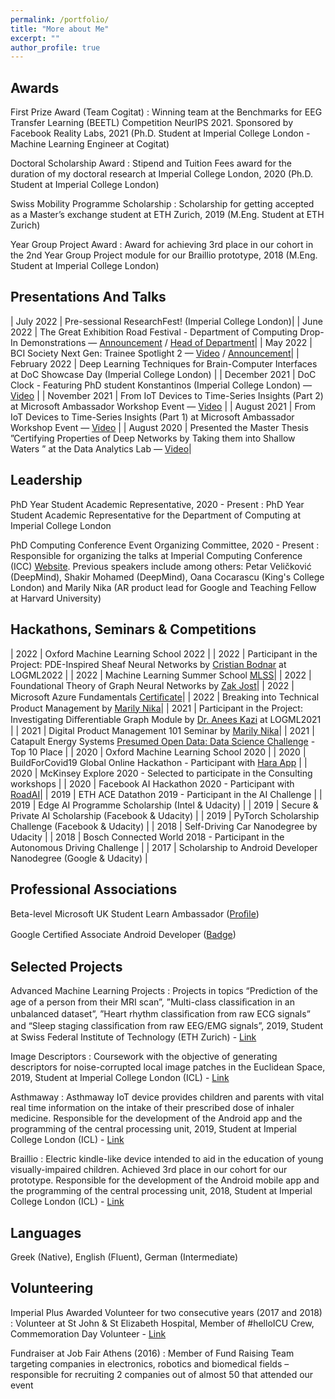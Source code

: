 ```yaml
---
permalink: /portfolio/
title: "More about Me"
excerpt: ""
author_profile: true
---
```


## Awards

First Prize Award (Team Cogitat) 
:   Winning team at the Benchmarks for EEG Transfer Learning (BEETL) Competition NeurIPS 2021. Sponsored by Facebook Reality Labs, 2021 (Ph.D. Student at Imperial College London - Machine Learning Engineer at Cogitat)

Doctoral Scholarship Award
:   Stipend and Tuition Fees award for the duration of my doctoral research at Imperial College London, 2020 (Ph.D. Student at Imperial College London)

Swiss Mobility Programme Scholarship
:   Scholarship for getting accepted as a Master’s exchange student at ETH Zurich, 2019 (M.Eng. Student at ETH Zurich)

Year Group Project Award
:   Award for achieving 3rd place in our cohort in the 2nd Year Group Project module for our Braillio prototype, 2018 (M.Eng. Student at Imperial College London)

## Presentations And Talks

| July 2022 | Pre-sessional ResearchFest! (Imperial College London)|
| June 2022 | The Great Exhibition Road Festival - Department of Computing Drop-In Demonstrations — [Announcement](https://www.imperial.ac.uk/alumni/events/alumni-weekend/the-programme/computing-demos/) / [Head of Department](https://twitter.com/mrahuth/status/1538515212541865984?s=21&t=aoLeV2y-2NsRtoE2OQgfUw)|
| May 2022 | BCI Society Next Gen: Trainee Spotlight 2 — [Video](https://www.youtube.com/watch?v=d97lPpKcyOo&t=650s) / [Announcement](https://bcisociety.org/event/next-gen-trainee-spotlight-2/)|
| February 2022 | Deep Learning Techniques for Brain-Computer Interfaces at DoC Showcase Day (Imperial College London) |
| December 2021 | DoC Clock - Featuring PhD student Konstantinos (Imperial College London) — [Video](https://www.youtube.com/watch?v=oRj8QuEXjPE) |
| November 2021 | From IoT Devices to Time-Series Insights (Part 2) at Microsoft Ambassador Workshop Event — [Video](https://youtu.be/DwnsCZJbnwc) |
| August 2021 | From IoT Devices to Time-Series Insights (Part 1) at Microsoft Ambassador Workshop Event — [Video](https://youtu.be/1qhsUl6LdyU) |
| August 2020 | Presented the Master Thesis ”Certifying Properties of Deep Networks by Taking them into Shallow Waters ” at the Data Analytics Lab — [Video](https://www.youtube.com/watch?v=fe72ryGoqLE&t=16s)|

## Leadership

PhD Year Student Academic Representative, 2020 - Present
:   PhD Year Student Academic Representative for the Department of Computing at Imperial College London

PhD Computing Conference Event Organizing Committee, 2020 - Present 
:   Responsible for organizing the talks at Imperial Computing Conference (ICC) [Website](https://bit.ly/icc22). Previous speakers include among others: Petar Veličković (DeepMind), Shakir Mohamed (DeepMind), Oana Cocarascu (King's College London) and Marily Nika (AR product lead for Google and Teaching Fellow at Harvard University)


## Hackathons, Seminars & Competitions

| 2022 | Oxford Machine Learning School 2022 |
| 2022 | Participant in the Project: PDE-Inspired Sheaf Neural Networks by [Cristian Bodnar](https://scholar.google.com/citations?user=pSmh9tkAAAAJ&hl=en) at LOGML2022 |
| 2022   | Machine Learning Summer School [MLSS](https://mlss.mlinpl.org)|
| 2022   | Foundational Theory of Graph Neural Networks by [Zak Jost](https://www.graphneuralnets.com)|
| 2022   | Microsoft Azure Fundamentals [Certiﬁcate](https://www.credly.com/badges/e24d3b41-adea-465c-bd45-8587d725fd74/public_url)|
| 2022   | Breaking into Technical Product Management by [Marily Nika](https://en.wikipedia.org/wiki/Marily_Nika)|
| 2021 | Participant in the Project: Investigating Diﬀerentiable Graph Module by [Dr. Anees Kazi](https://scholar.google.de/citations?user=G8Js7CsAAAAJ&hl=en) at LOGML2021 |
| 2021 | Digital Product Management 101 Seminar by [Marily Nika](https://en.wikipedia.org/wiki/Marily_Nika)|
| 2021 | Catapult Energy Systems [Presumed Open Data: Data Science Challenge](https://www.westernpower.co.uk/innovation/projects/presumed-open-data-pod) - Top 10 Place |
| 2020 | Oxford Machine Learning School 2020 |
| 2020 | BuildForCovid19 Global Online Hackathon - Participant with [Hara App](https://play.google.com/store/apps/details?id=com.barmpas.hara) |
| 2020 | McKinsey Explore 2020 - Selected to participate in the Consulting workshops |
| 2020 | Facebook AI Hackathon 2020 - Participant with [RoadAI](https://github.com/KonstantinosBarmpas/Road-AI)|
| 2019 | ETH ACE Datathon 2019 - Participant in the AI Challenge |
| 2019 | Edge AI Programme Scholarship (Intel & Udacity) |
| 2019 | Secure & Private AI Scholarship (Facebook & Udacity) |
| 2019 | PyTorch Scholarship Challenge (Facebook & Udacity) |
| 2018 | Self-Driving Car Nanodegree by Udacity |
| 2018 | Bosch Connected World 2018 - Participant in the Autonomous Driving Challenge |
| 2017 | Scholarship to Android Developer Nanodegree (Google & Udacity) |

## Professional Associations

Beta-level Microsoft UK Student Learn Ambassador ([Proﬁle](https://studentambassadors.microsoft.com/en-US/profile/106866))

Google Certiﬁed Associate Android Developer ([Badge](https://bcert.me/bc/html/show-badge.html?b=qcadelp))

## Selected Projects

Advanced Machine Learning Projects
:   Projects in topics “Prediction of the age of a person from their MRI scan”, ”Multi-class classiﬁcation in an unbalanced dataset”, ”Heart rhythm classiﬁcation from raw ECG signals” and “Sleep staging classiﬁcation from raw EEG/EMG signals”, 2019, Student at Swiss Federal Institute of Technology (ETH Zurich) - [Link](https://github.com/KonstantinosBarmpas/Advanced-Machine-Learning-Projects)

Image Descriptors
:   Coursework with the objective of generating descriptors for noise-corrupted local image patches in the Euclidean Space, 2019, Student at Imperial College London (ICL) - [Link](https://github.com/KonstantinosBarmpas/Image-Descriptors-Deep-Learning)

Asthmaway
:   Asthmaway IoT device provides children and parents with vital real time information on the intake of their prescribed dose of inhaler medicine. Responsible for the development of the Android app and the programming of the central processing unit, 2019, Student at Imperial College London (ICL) - [Link](https://github.com/KonstantinosBarmpas/Asthmaway)

Braillio
:   Electric kindle-like device intended to aid in the education of young visually-impaired children. Achieved 3rd place in our cohort for our prototype. Responsible for the development of the Android mobile app and the programming of the central processing unit, 2018, Student at Imperial College London (ICL) - [Link](https://github.com/KonstantinosBarmpas/Braillio)


## Languages

Greek (Native), English (Fluent), German (Intermediate)

## Volunteering

Imperial Plus Awarded Volunteer for two consecutive years (2017 and 2018)
: Volunteer at St John & St Elizabeth Hospital, Member of #helloICU Crew, Commemoration Day Volunteer - [Link](https://www-d7.imperialcollegeunion.org/social-action/imperial-plus/recognition)

Fundraiser at Job Fair Athens (2016)
: Member of Fund Raising Team targeting companies in electronics, robotics and biomedical fields – responsible for recruiting 2 companies out of almost 50 that attended our event
